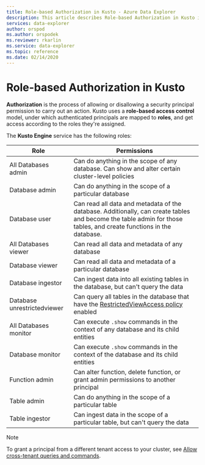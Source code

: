 ```yaml
---
title: Role-based Authorization in Kusto - Azure Data Explorer
description: This article describes Role-based Authorization in Kusto in Azure Data Explorer.
services: data-explorer
author: orspod
ms.author: orspodek
ms.reviewer: rkarlin
ms.service: data-explorer
ms.topic: reference
ms.date: 02/14/2020
---
```

# Role-based Authorization in Kusto

**Authorization** is the process of allowing or disallowing a security principal permission to carry out an action.
Kusto uses a **role-based access control** model, under which authenticated principals are mapped to **roles**, and get access according to the roles they're assigned.

The **Kusto Engine** service has the following roles:

|Role                       |Permissions                                                                                                                                                  |
|---------------------------|-------------------------------------------------------------------------------------------------------------------------------------------------------------|
|All Databases admin        |Can do anything in the scope of any database. Can show and alter certain cluster-level policies                                                               |
|Database admin             |Can do anything in the scope of a particular database                                                                                                         |
|Database user              |Can read all data and metadata of the database. Additionally, can create tables and become the table admin for those tables, and create functions in the database.|
|All Databases viewer       |Can read all data and metadata of any database                                                                                                               |
|Database viewer            |Can read all data and metadata of a particular database                                                                                                       |
|Database ingestor          |Can ingest data into all existing tables in the database, but can't query the data                                                                             |
|Database unrestrictedviewer|Can query all tables in the database that have the [RestrictedViewAccess policy](../restrictedviewaccess-policy.md) enabled                                |
|All Databases monitor      |Can execute `.show` commands in the context of any database and its child entities                                                                           |
|Database monitor           |Can execute `.show` commands in the context of the database and its child entities                                                                           |
|Function admin             |Can alter function, delete function, or grant admin permissions to another principal                                                                         |
|Table admin                |Can do anything in the scope of a particular table                                                                                                           |
|Table ingestor             |Can ingest data in the scope of a particular table, but can't query the data                                                                                 |

> [!NOTE]
> To grant a principal from a different tenant access to your cluster, see [Allow cross-tenant queries and commands](../../../cross-tenant-query-and-commands.md).